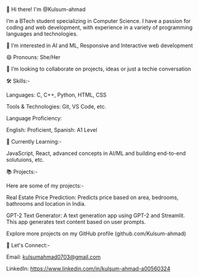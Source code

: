 👋 Hi there! I'm @Kulsum-ahmad

I’m a BTech student specializing in Computer Science. I have a passion for coding and web development, with experience in a variety of programming languages and technologies.

👀 I’m interested in AI and ML, Responsive and Interactive web development

😄 Pronouns: She/Her

💞️ I’m looking to collaborate on projects, ideas or just a techie conversation

🛠 Skills:-  

  Languages: C, C++, Python, HTML, CSS

  Tools & Technologies: Git, VS Code, etc.

  Language Proficiency:
  
   English: Proficient,
   Spanish: A1 Level

🌱 Currently Learning:-

JavaScript, React, advanced concepts in AI/ML and building end-to-end solutuions, etc.

📚 Projects:-

Here are some of my projects:-

Real Estate Price Prediction: Predicts price based on area, bedrooms, bathrooms and location in India.

GPT-2 Text Generator: A text generation app using GPT-2 and Streamlit. This app generates text content based on user prompts.

Explore more projects on my GitHub profile (github.com/Kulsum-ahmad)

🤝 Let's Connect:-

Email: kulsumahmad0703@gmail.com

LinkedIn: https://www.linkedin.com/in/kulsum-ahmad-a00560324
